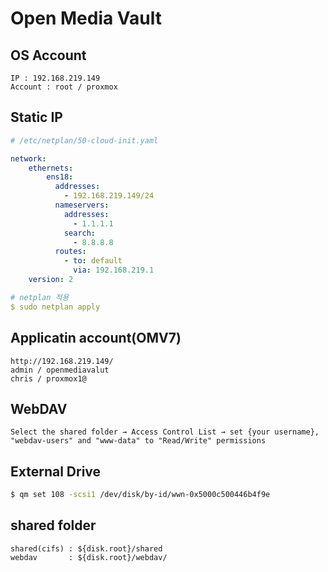 # Open Media Vault

## OS Account

```
IP : 192.168.219.149
Account : root / proxmox
```

## Static IP

```yaml
# /etc/netplan/50-cloud-init.yaml

network:
    ethernets:
        ens18:
          addresses:
            - 192.168.219.149/24
          nameservers:
            addresses:
              - 1.1.1.1
            search:
              - 8.8.8.8
          routes:
            - to: default
              via: 192.168.219.1
    version: 2

# netplan 적용
$ sudo netplan apply
```


## Applicatin account(OMV7)

```
http://192.168.219.149/
admin / openmediavalut
chris / proxmox1@
```

## WebDAV

```
Select the shared folder → Access Control List → set {your username}, "webdav-users" and "www-data" to "Read/Write" permissions
```

## External Drive

```sh
$ qm set 108 -scsi1 /dev/disk/by-id/wwn-0x5000c500446b4f9e
```

## shared folder

```
shared(cifs) : ${disk.root}/shared
webdav       : ${disk.root}/webdav/
```

